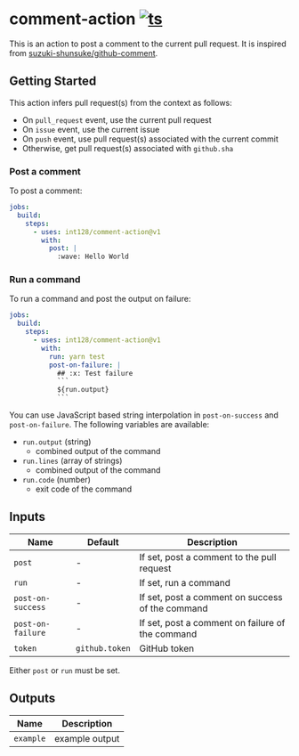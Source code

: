 # comment-action [![ts](https://github.com/int128/comment-action/actions/workflows/ts.yaml/badge.svg)](https://github.com/int128/comment-action/actions/workflows/ts.yaml)

This is an action to post a comment to the current pull request.
It is inspired from [suzuki-shunsuke/github-comment](https://github.com/suzuki-shunsuke/github-comment).


## Getting Started

This action infers pull request(s) from the context as follows:

- On `pull_request` event, use the current pull request
- On `issue` event, use the current issue
- On `push` event, use pull request(s) associated with the current commit
- Otherwise, get pull request(s) associated with `github.sha`

### Post a comment

To post a comment:

```yaml
jobs:
  build:
    steps:
      - uses: int128/comment-action@v1
        with:
          post: |
            :wave: Hello World
```

### Run a command

To run a command and post the output on failure:

```yaml
jobs:
  build:
    steps:
      - uses: int128/comment-action@v1
        with:
          run: yarn test
          post-on-failure: |
            ## :x: Test failure
            ```
            ${run.output}
            ```
```

You can use JavaScript based string interpolation in `post-on-success` and `post-on-failure`.
The following variables are available:

- `run.output` (string)
  - combined output of the command
- `run.lines` (array of strings)
  - combined output of the command
- `run.code` (number)
  - exit code of the command


## Inputs

| Name | Default | Description
|------|----------|------------
| `post` | - | If set, post a comment to the pull request
| `run` | - | If set, run a command
| `post-on-success` | - | If set, post a comment on success of the command
| `post-on-failure` | - | If set, post a comment on failure of the command
| `token` | `github.token` | GitHub token

Either `post` or `run` must be set.


## Outputs

| Name | Description
|------|------------
| `example` | example output
